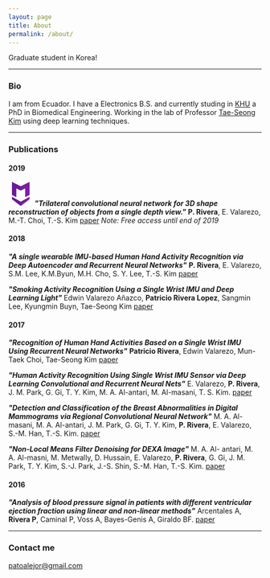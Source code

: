 ```yaml
---
layout: page
title: About
permalink: /about/
---
```


Graduate student in Korea! 

---
### Bio

I am from Ecuador. I have a Electronics B.S. and currently studing in [KHU](http://bioimage.khu.ac.kr/new/) a PhD in Biomedical Engineering. Working in the lab of Professor [Tae-Seong Kim](http://web.khu.ac.kr/~tskim/) using deep learning techniques. 

---
### Publications

#### 2019

![alt text][logo] ***"Trilateral convolutional neural network for 3D shape reconstruction of objects from a single depth view."***
**P. Rivera**, E. Valarezo, M.-T. Choi, T.-S. Kim 
[paper](https://digital-library.theiet.org/content/journals/10.1049/iet-ipr.2019.0532?originator=ietauthorOffprint&identity=489848&timestamp=20200801150531&signature=556b16a4370d8e2d9a825c80c502c005&tinyUrl=http://ietdl.org/t/WRJnPb)
*Note: Free access until end of 2019*


#### 2018

***"A single wearable IMU-based Human Hand Activity Recognition via Deep Autoencoder and Recurrent Neural Networks"***
**P. Rivera**, E. Valarezo, S.M. Lee, K.M.Byun, M.H. Cho, S. Y. Lee, T.-S. Kim 
[paper](http://www.ijpmbs.com/uploadfile/2017/1227/20171227050020234.pdf)

***"Smoking Activity Recognition Using a Single Wrist IMU and Deep Learning Light"***
Edwin Valarezo Añazco, **Patricio Rivera Lopez**, Sangmin Lee, Kyungmin Buyn, Tae-Seong Kim 
[paper](https://dl.acm.org/citation.cfm?id=3193028)


#### 2017

***"Recognition of Human Hand Activities Based on a Single Wrist IMU Using Recurrent Neural Networks"***
**Patricio Rivera**, Edwin Valarezo, Mun-Taek Choi, Tae-Seong Kim
[paper](http://www.ijpmbs.com/index.php?m=content&c=index&a=show&catid=144&id=252)

***"Human Activity Recognition Using Single Wrist IMU Sensor via Deep Learning Convolutional and Recurrent Neural Nets"***
E. Valarezo,  **P. Rivera**, J. M. Park, G. Gi, T. Y. Kim, M. A. Al-antari, M. Al-masani, T. S. Kim.
[paper](http://www.tafpublications.com/gip_content/paper/JITDETS-1.1.1.pdf)

***"Detection and Classification of the Breast Abnormalities in Digital Mammograms via Regional Convolutional Neural Network"***
M. A. Al-masani, M. A. Al-antari, J. M. Park, G. Gi, T. Y. Kim, **P. Rivera**, E. Valarezo, S.-M. Han, T.-S. Kim.
[paper](https://ieeexplore.ieee.org/document/8037053)

***"Non-Local Means Filter Denoising for DEXA Image"***
M. A. Al- antari, M. A. Al-masni, M. Metwally, D. Hussain, E. Valarezo, **P. Rivera**, G. Gi, J. M. Park, T. Y. Kim, S.-J. Park, J.-S. Shin, S.-M. Han, T.-S. Kim.
[paper](https://ieeexplore.ieee.org/document/8036889/)

#### 2016

***"Analysis of blood pressure signal in patients with different ventricular ejection fraction using linear and non-linear methods"***
Arcentales A, **Rivera P**, Caminal P, Voss A, Bayes-Genis A, Giraldo BF.
[paper](https://ieeexplore.ieee.org/document/7591287/)


---
### Contact me

[patoalejor@gmail.com](mailto:patoalejor@gmail.com)


[//]: # "Comment"
[logo]: https://github.com/adam-p/markdown-here/raw/master/src/common/images/icon48.png "Logo Title Text 2"
